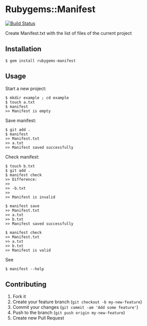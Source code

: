 # Rubygems::Manifest

[![Build Status](https://secure.travis-ci.org/wojtekmach/rubygems-manifest.png?branch=master)](http://travis-ci.org/wojtekmach/rubygems-manifest)

Create Manifest.txt with the list of files of the current project

## Installation

    $ gem install rubygems-manifest

## Usage

Start a new project:

    $ mkdir example ; cd example
    $ touch a.txt
    $ manifest 
    >> Manifest is empty

Save manifest:

    $ git add .
    $ manifest
    >> Manifest.txt
    >> a.txt
    >> Manifest saved successfully

Check manifest:

    $ touch b.txt
    $ git add .
    $ manifest check
    >> Difference:
    >>
    >> -b.txt
    >>
    >> Manifest is invalid

    $ manifest save
    >> Manifest.txt
    >> a.txt
    >> b.txt
    >> Manifest saved successfully

    $ manifest check
    >> Manifest.txt
    >> a.txt
    >> b.txt
    >> Manifest is valid

See

    $ manifest --help

## Contributing

1. Fork it
2. Create your feature branch (`git checkout -b my-new-feature`)
3. Commit your changes (`git commit -am 'Add some feature'`)
4. Push to the branch (`git push origin my-new-feature`)
5. Create new Pull Request
